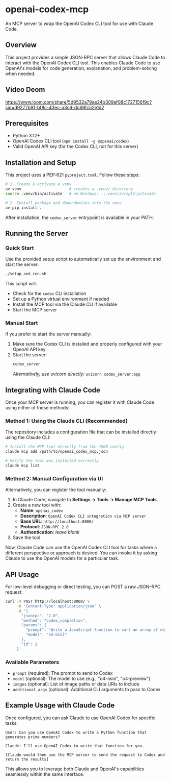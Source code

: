 # openai-codex-mcp

An MCP server to wrap the OpenAI Codex CLI tool for use with Claude Code.

## Overview

This project provides a simple JSON-RPC server that allows Claude Code to interact with the OpenAI Codex CLI tool. This enables Claude Code to use OpenAI's models for code generation, explanation, and problem-solving when needed.

## Video Deom
https://www.loom.com/share/5d9532a79ae24b309af08c1727156f9c?sid=d9277b91-bf8c-43ec-a3c6-dc69fc52e1d2

## Prerequisites

- Python 3.12+
- OpenAI Codex CLI tool (`npm install -g @openai/codex`)
- Valid OpenAI API key (for the Codex CLI, not for this server)

## Installation and Setup

This project uses a PEP‑621 `pyproject.toml`. Follow these steps:

```bash
# 1. Create & activate a venv
uv venv                     # creates a .venv/ directory
source .venv/bin/activate   # on Windows: .\.venv\Scripts\activate

# 2. Install package and dependencies into the venv
uv pip install .
```

After installation, the `codex_server` entrypoint is available in your PATH.

## Running the Server

### Quick Start
Use the provided setup script to automatically set up the environment and start the server:

```bash
./setup_and_run.sh
```

This script will:
- Check for the `codex` CLI installation
- Set up a Python virtual environment if needed
- Install the MCP tool via the Claude CLI if available
- Start the MCP server

### Manual Start
If you prefer to start the server manually:

1. Make sure the Codex CLI is installed and properly configured with your OpenAI API key
2. Start the server:
   ```bash
   codex_server
   ```
   *Alternatively, use uvicorn directly:* `uvicorn codex_server:app`

## Integrating with Claude Code

Once your MCP server is running, you can register it with Claude Code using either of these methods:

### Method 1: Using the Claude CLI (Recommended)

The repository includes a configuration file that can be installed directly using the Claude CLI:

```bash
# Install the MCP tool directly from the JSON config
claude mcp add /path/to/openai_codex_mcp.json

# Verify the tool was installed correctly
claude mcp list
```

### Method 2: Manual Configuration via UI

Alternatively, you can register the tool manually:

1. In Claude Code, navigate to **Settings → Tools → Manage MCP Tools**.
2. Create a new tool with:
   - **Name**: `openai_codex`
   - **Description**: `OpenAI Codex CLI integration via MCP server`
   - **Base URL**: `http://localhost:8000/`
   - **Protocol**: `JSON-RPC 2.0`
   - **Authentication**: _leave blank_
3. Save the tool.

Now, Claude Code can use the OpenAI Codex CLI tool for tasks where a different perspective or approach is desired. You can invoke it by asking Claude to use the OpenAI models for a particular task.

## API Usage

For low-level debugging or direct testing, you can POST a raw JSON–RPC request:

```bash
curl -X POST http://localhost:8000/ \
     -H 'Content-Type: application/json' \
     -d '{
       "jsonrpc": "2.0",
       "method": "codex_completion",
       "params": {
         "prompt": "Write a JavaScript function to sort an array of objects by a property value",
         "model": "o4-mini"
       },
       "id": 1
     }'
```

### Available Parameters

- `prompt` (required): The prompt to send to Codex
- `model` (optional): The model to use (e.g., "o4-mini", "o4-preview")
- `images` (optional): List of image paths or data URIs to include
- `additional_args` (optional): Additional CLI arguments to pass to Codex

## Example Usage with Claude Code

Once configured, you can ask Claude to use OpenAI Codex for specific tasks:

```
User: Can you use OpenAI Codex to write a Python function that generates prime numbers?

Claude: I'll use OpenAI Codex to write that function for you.

[Claude would then use the MCP server to send the request to Codex and return the results]
```

This allows you to leverage both Claude and OpenAI's capabilities seamlessly within the same interface.